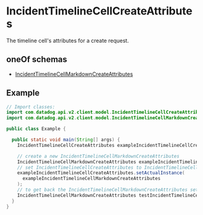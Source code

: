 # IncidentTimelineCellCreateAttributes

The timeline cell's attributes for a create request.

## oneOf schemas

- [IncidentTimelineCellMarkdownCreateAttributes](IncidentTimelineCellMarkdownCreateAttributes.md)

## Example

```java
// Import classes:
import com.datadog.api.v2.client.model.IncidentTimelineCellCreateAttributes;
import com.datadog.api.v2.client.model.IncidentTimelineCellMarkdownCreateAttributes;

public class Example {

  public static void main(String[] args) {
    IncidentTimelineCellCreateAttributes exampleIncidentTimelineCellCreateAttributes = new IncidentTimelineCellCreateAttributes();

    // create a new IncidentTimelineCellMarkdownCreateAttributes
    IncidentTimelineCellMarkdownCreateAttributes exampleIncidentTimelineCellMarkdownCreateAttributes = new IncidentTimelineCellMarkdownCreateAttributes();
    // set IncidentTimelineCellCreateAttributes to IncidentTimelineCellMarkdownCreateAttributes
    exampleIncidentTimelineCellCreateAttributes.setActualInstance(
      exampleIncidentTimelineCellMarkdownCreateAttributes
    );
    // to get back the IncidentTimelineCellMarkdownCreateAttributes set earlier
    IncidentTimelineCellMarkdownCreateAttributes testIncidentTimelineCellMarkdownCreateAttributes = (IncidentTimelineCellMarkdownCreateAttributes) exampleIncidentTimelineCellCreateAttributes.getActualInstance();
  }
}

```
